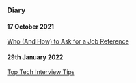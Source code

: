 



### Diary

#### 17 October 2021

[Who (And How) to Ask for a Job Reference](https://hired.com/blog/candidates/who-and-how-to-ask-for-a-job-reference/)



#### 29th January 2022

[Top Tech Interview Tips](https://blog.hackajob.co/top-tech-interview-tips/?utm_source=newsletter&utm_medium=email&utm_campaign=cannews_27jan)

